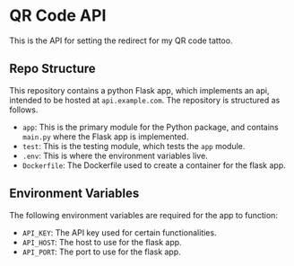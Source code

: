 # QR Code API

This is the API for setting the redirect for my QR code tattoo.

## Repo Structure

This repository contains a python Flask app, which implements an api, intended
to be hosted at `api.example.com`. The repository is structured as follows.

- `app`: This is the primary module for the Python package, and contains
  `main.py` where the Flask app is implemented.
- `test`: This is the testing module, which tests the `app` module.
- `.env`: This is where the environment variables live.
- `Dockerfile`: The Dockerfile used to create a container for the flask app.

## Environment Variables

The following environment variables are required for the app to function:

- `API_KEY`: The API key used for certain functionalities.
- `API_HOST`: The host to use for the flask app.
- `API_PORT`: The port to use for the flask app.